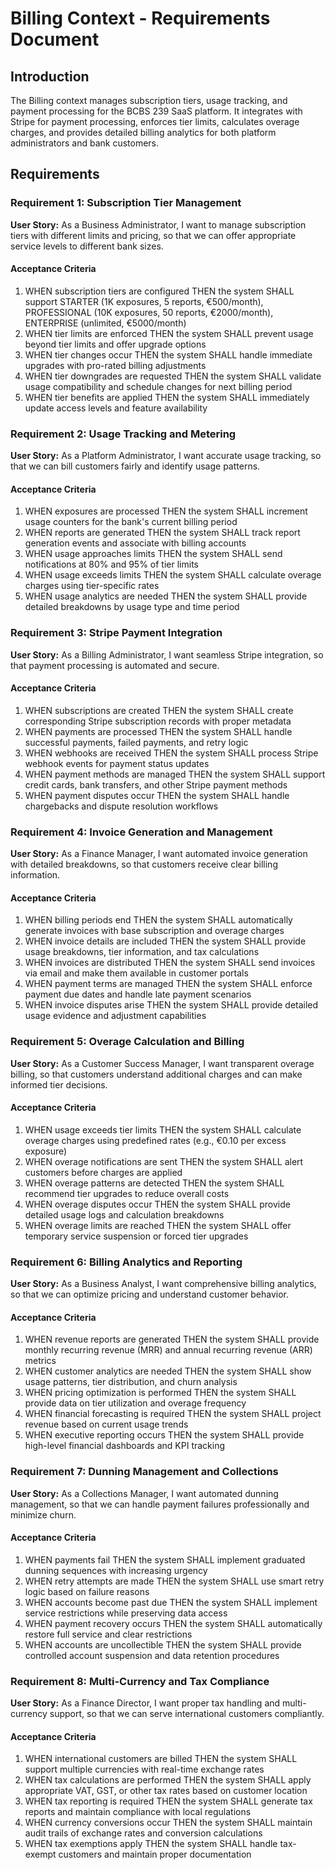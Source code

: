 # Billing Context - Requirements Document

## Introduction

The Billing context manages subscription tiers, usage tracking, and payment processing for the BCBS 239 SaaS platform. It integrates with Stripe for payment processing, enforces tier limits, calculates overage charges, and provides detailed billing analytics for both platform administrators and bank customers.

## Requirements

### Requirement 1: Subscription Tier Management

**User Story:** As a Business Administrator, I want to manage subscription tiers with different limits and pricing, so that we can offer appropriate service levels to different bank sizes.

#### Acceptance Criteria

1. WHEN subscription tiers are configured THEN the system SHALL support STARTER (1K exposures, 5 reports, €500/month), PROFESSIONAL (10K exposures, 50 reports, €2000/month), ENTERPRISE (unlimited, €5000/month)
2. WHEN tier limits are enforced THEN the system SHALL prevent usage beyond tier limits and offer upgrade options
3. WHEN tier changes occur THEN the system SHALL handle immediate upgrades with pro-rated billing adjustments
4. WHEN tier downgrades are requested THEN the system SHALL validate usage compatibility and schedule changes for next billing period
5. WHEN tier benefits are applied THEN the system SHALL immediately update access levels and feature availability

### Requirement 2: Usage Tracking and Metering

**User Story:** As a Platform Administrator, I want accurate usage tracking, so that we can bill customers fairly and identify usage patterns.

#### Acceptance Criteria

1. WHEN exposures are processed THEN the system SHALL increment usage counters for the bank's current billing period
2. WHEN reports are generated THEN the system SHALL track report generation events and associate with billing accounts
3. WHEN usage approaches limits THEN the system SHALL send notifications at 80% and 95% of tier limits
4. WHEN usage exceeds limits THEN the system SHALL calculate overage charges using tier-specific rates
5. WHEN usage analytics are needed THEN the system SHALL provide detailed breakdowns by usage type and time period

### Requirement 3: Stripe Payment Integration

**User Story:** As a Billing Administrator, I want seamless Stripe integration, so that payment processing is automated and secure.

#### Acceptance Criteria

1. WHEN subscriptions are created THEN the system SHALL create corresponding Stripe subscription records with proper metadata
2. WHEN payments are processed THEN the system SHALL handle successful payments, failed payments, and retry logic
3. WHEN webhooks are received THEN the system SHALL process Stripe webhook events for payment status updates
4. WHEN payment methods are managed THEN the system SHALL support credit cards, bank transfers, and other Stripe payment methods
5. WHEN payment disputes occur THEN the system SHALL handle chargebacks and dispute resolution workflows

### Requirement 4: Invoice Generation and Management

**User Story:** As a Finance Manager, I want automated invoice generation with detailed breakdowns, so that customers receive clear billing information.

#### Acceptance Criteria

1. WHEN billing periods end THEN the system SHALL automatically generate invoices with base subscription and overage charges
2. WHEN invoice details are included THEN the system SHALL provide usage breakdowns, tier information, and tax calculations
3. WHEN invoices are distributed THEN the system SHALL send invoices via email and make them available in customer portals
4. WHEN payment terms are managed THEN the system SHALL enforce payment due dates and handle late payment scenarios
5. WHEN invoice disputes arise THEN the system SHALL provide detailed usage evidence and adjustment capabilities

### Requirement 5: Overage Calculation and Billing

**User Story:** As a Customer Success Manager, I want transparent overage billing, so that customers understand additional charges and can make informed tier decisions.

#### Acceptance Criteria

1. WHEN usage exceeds tier limits THEN the system SHALL calculate overage charges using predefined rates (e.g., €0.10 per excess exposure)
2. WHEN overage notifications are sent THEN the system SHALL alert customers before charges are applied
3. WHEN overage patterns are detected THEN the system SHALL recommend tier upgrades to reduce overall costs
4. WHEN overage disputes occur THEN the system SHALL provide detailed usage logs and calculation breakdowns
5. WHEN overage limits are reached THEN the system SHALL offer temporary service suspension or forced tier upgrades

### Requirement 6: Billing Analytics and Reporting

**User Story:** As a Business Analyst, I want comprehensive billing analytics, so that we can optimize pricing and understand customer behavior.

#### Acceptance Criteria

1. WHEN revenue reports are generated THEN the system SHALL provide monthly recurring revenue (MRR) and annual recurring revenue (ARR) metrics
2. WHEN customer analytics are needed THEN the system SHALL show usage patterns, tier distribution, and churn analysis
3. WHEN pricing optimization is performed THEN the system SHALL provide data on tier utilization and overage frequency
4. WHEN financial forecasting is required THEN the system SHALL project revenue based on current usage trends
5. WHEN executive reporting occurs THEN the system SHALL provide high-level financial dashboards and KPI tracking

### Requirement 7: Dunning Management and Collections

**User Story:** As a Collections Manager, I want automated dunning management, so that we can handle payment failures professionally and minimize churn.

#### Acceptance Criteria

1. WHEN payments fail THEN the system SHALL implement graduated dunning sequences with increasing urgency
2. WHEN retry attempts are made THEN the system SHALL use smart retry logic based on failure reasons
3. WHEN accounts become past due THEN the system SHALL implement service restrictions while preserving data access
4. WHEN payment recovery occurs THEN the system SHALL automatically restore full service and clear restrictions
5. WHEN accounts are uncollectible THEN the system SHALL provide controlled account suspension and data retention procedures

### Requirement 8: Multi-Currency and Tax Compliance

**User Story:** As a Finance Director, I want proper tax handling and multi-currency support, so that we can serve international customers compliantly.

#### Acceptance Criteria

1. WHEN international customers are billed THEN the system SHALL support multiple currencies with real-time exchange rates
2. WHEN tax calculations are performed THEN the system SHALL apply appropriate VAT, GST, or other tax rates based on customer location
3. WHEN tax reporting is required THEN the system SHALL generate tax reports and maintain compliance with local regulations
4. WHEN currency conversions occur THEN the system SHALL maintain audit trails of exchange rates and conversion calculations
5. WHEN tax exemptions apply THEN the system SHALL handle tax-exempt customers and maintain proper documentation
